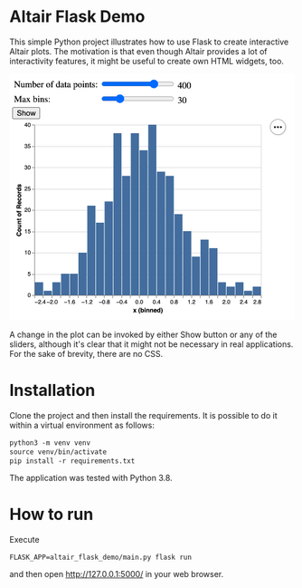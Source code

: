# Altair Flask Demo

This simple Python project illustrates how to use Flask to create interactive Altair plots.
The motivation is that even though Altair provides a lot of interactivity features,
it might be useful to create own HTML widgets, too.

![image info](./resources/page_screenshot.png)

A change in the plot can be invoked by either Show button or any of the sliders, 
although it's clear that it might not be necessary in real applications. 
For the sake of brevity, there are no CSS.

# Installation

Clone the project and then install the requirements.
It is possible to do it within a virtual environment as follows:

```shell
python3 -m venv venv
source venv/bin/activate
pip install -r requirements.txt
```

The application was tested with Python 3.8.

# How to run

Execute

```shell
FLASK_APP=altair_flask_demo/main.py flask run
```

and then open http://127.0.0.1:5000/ in your web browser.